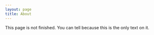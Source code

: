 ```yaml
---
layout: page
title: About
---
```


This page is not finished. You can tell because this is the only text on it.
